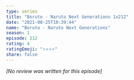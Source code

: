 ```yaml
---
type: series
title: "Boruto - Naruto Next Generations 1x212"
date: "2021-08-25T10:39:44"
name: "Boruto - Naruto Next Generations"
season: 1
episode: 212
rating: 4
ratingEmoji: "⭐️⭐️⭐️⭐️"
share: false
---
```


*[No review was written for this episode]*
